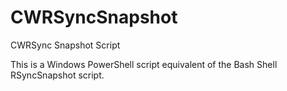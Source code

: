 # CWRSyncSnapshot
CWRSync Snapshot Script

This is a Windows PowerShell script equivalent of the Bash Shell RSyncSnapshot script.
